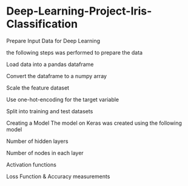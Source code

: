 # Deep-Learning-Project-Iris-Classification

Prepare Input Data for Deep Learning

  the following steps was performed to prepare the data

  Load data into a pandas dataframe
  
  
  Convert the dataframe to a numpy array
  
  
  Scale the feature dataset
  
  
  Use one-hot-encoding for the target variable
  
  
  Split into training and test datasets
  
  
  
  
  
  
  
  
Creating a Model
The model on Keras was created using the following model

Number of hidden layers

Number of nodes in each layer

Activation functions

Loss Function & Accuracy measurements
